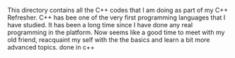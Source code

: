 This directory contains all the C++ codes that I am doing as part of my C++ Refresher.
C++ has bee one of the very first programming languages that I have studied. It has 
been a long time since I have done any real programming in the platform. Now
seems like a good time to meet with my old friend, reacquaint my self with the the basics
and learn a bit more advanced topics. 
done in c++
